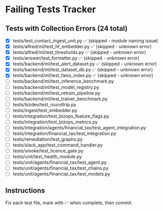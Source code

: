 # Failing Tests Tracker

## Tests with Collection Errors (24 total)

- [x] tests/test_contact_ingest_unit.py ✅ (skipped - module naming issue)
- [x] tests/alfred/ml/test_hf_embedder.py ✅ (skipped - unknown error)
- [x] tests/alfred/ml/test_thresholds.py ✅ (skipped - unknown error)
- [x] tests/answer/test_formatter.py ✅ (skipped - unknown error)
- [x] tests/backend/ml/test_alert_dataset.py ✅ (skipped - unknown error)
- [x] tests/backend/ml/test_dataset_db.py ✅ (skipped - unknown error)
- [x] tests/backend/ml/test_faiss_index.py ✅ (skipped - unknown error)
- [ ] tests/backend/ml/test_inference_benchmark.py
- [ ] tests/backend/ml/test_model_registry.py
- [ ] tests/backend/ml/test_retrain_pipeline.py
- [ ] tests/backend/ml/test_trainer_benchmark.py
- [ ] tests/bizdev/test_roundtrip.py
- [ ] tests/ingest/test_embedder.py
- [ ] tests/integration/test_bizops_feature_flags.py
- [ ] tests/integration/test_bizops_metrics.py
- [ ] tests/integration/agents/financial_tax/test_agent_integration.py
- [ ] tests/integration/financial_tax/test_integration.py
- [ ] tests/remediation/test_graphs.py
- [ ] tests/slack_app/test_command_handler.py
- [ ] tests/smoke/test_licence_gate.py
- [ ] tests/unit/test_health_module.py
- [ ] tests/unit/agents/financial_tax/test_agent.py
- [ ] tests/unit/agents/financial_tax/test_chains.py
- [ ] tests/unit/agents/financial_tax/test_models.py

## Instructions
Fix each test file, mark with ✅ when complete, then commit.
